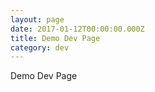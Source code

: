 ```yaml
---
layout: page
date: 2017-01-12T00:00:00.000Z
title: Demo Dev Page
category: dev
---
```


Demo Dev Page

